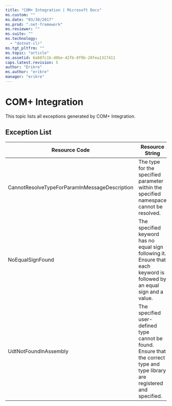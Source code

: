 ```yaml
---
title: "COM+ Integration | Microsoft Docs"
ms.custom: ""
ms.date: "03/30/2017"
ms.prod: ".net-framework"
ms.reviewer: ""
ms.suite: ""
ms.technology: 
  - "dotnet-clr"
ms.tgt_pltfrm: ""
ms.topic: "article"
ms.assetid: 6a687c1b-d0be-42fb-8f9b-20fea1317411
caps.latest.revision: 5
author: "Erikre"
ms.author: "erikre"
manager: "erikre"
---
```

# COM+ Integration
This topic lists all exceptions generated by COM+ Integration.  
  
## Exception List  
  
|Resource Code|Resource String|  
|-------------------|---------------------|  
|CannotResolveTypeForParamInMessageDescription|The type for the specified parameter within the specified namespace cannot be resolved.|  
|NoEqualSignFound|The specified keyword has no equal sign following it. Ensure that each keyword is followed by an equal sign and a value.|  
|UdtNotFoundInAssembly|The specified user-defined type cannot be found. Ensure that the correct type and type library are registered and specified.|